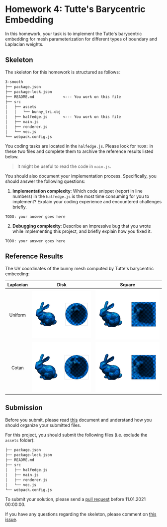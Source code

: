 # Homework 4: Tutte's Barycentric Embedding

In this homework, your task is to implement the Tutte's barycentric embedding
for mesh parameterization for different types of boundary and Laplacian weights.

## Skeleton

The skeleton for this homework is structured as follows:

```
3-smooth
├── package.json
├── package-lock.json
├── README.md             <--- You work on this file
├── src
│   ├── assets
│   │   └── bunny_tri.obj
│   ├── halfedge.js       <--- You work on this file
│   ├── main.js
│   ├── renderer.js
│   └── vec.js
└── webpack.config.js
```

You coding tasks are located in the `halfedge.js`.
Please look for `TODO:` in these two files and complete them to archive
the reference results listed below.

> It might be useful to read the code in `main.js`.

You should also document your implementation process. Specifically, you
should answer the following questions:

1. **Implementation complexity**: Which code snippet (report in line numbers) in the `halfedge.js` is the most time consuming for you to implement? Explain your coding experience and encountered challenges briefly.

```
TODO: your answer goes here
```

2. **Debugging complexity**: Describe an impressive bug that you wrote while implementing this project, and briefly explain how you fixed it.

```
TODO: your answer goes here
```

## Reference Results

The UV coordinates of the bunny mesh computed by Tutte's barycentric embeeding:

|Laplacian|Disk|Square|
|:--:|:--:|:--:|
|Uniform|![](./references/uniform-disk.png)|![](./references/uniform-rect.png)|
|Cotan|![](./references/cotan-disk.png)|![](./references/cotan-rect.png)|

## Submission

Before you submit, please read [this](../README.md) document and understand
how you should organize your submitted files.

For this project, you should submit the following files (i.e. exclude the `assets` folder):

```
├── package.json
├── package-lock.json
├── README.md
├── src
│   ├── halfedge.js
│   ├── main.js
│   ├── renderer.js
│   └── vec.js
└── webpack.config.js
```

To submit your solution, please send a [pull request](https://github.com/mimuc/gp-ws2021/pulls) before 11.01.2021 00:00:00.

If you have any questions regarding the skeleton, please comment on [this issue](https://github.com/mimuc/gp-ws2021/issues/3).